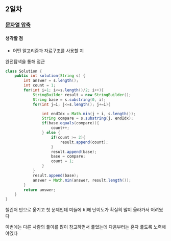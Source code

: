 ## 2일차
### [문자열 압축](https://school.programmers.co.kr/learn/courses/30/lessons/60057)
#### 생각할 점
- 어떤 알고리즘과 자료구조를 사용할 지

완전탐색을 통해 접근

```java
class Solution {
    public int solution(String s) {
        int answer = s.length();
        int count = 1;
        for(int i=1; i<=s.length()/2; i++){
            StringBuilder result = new StringBuilder();
            String base = s.substring(0, i);
            for(int j=i; j<=s.length(); j+=i){

                int endIdx = Math.min(j + i, s.length());
                String compare = s.substring(j, endIdx);
                if(base.equals(compare)){
                    count++;
                } else {
                    if(count >= 2){
                        result.append(count);
                    }
                    result.append(base);
                    base = compare;
                    count = 1;
                }
            }
            result.append(base);
            answer = Math.min(answer, result.length());
        }
        return answer;
    }
}
```

챌린저 반으로 옮기고 첫 문제인데 미들에 비해 난이도가 확실히 많이 올라가서 어려웠다

이번에는 다른 사람의 풀이를 많이 참고하면서 풀었는데 다음부터는 혼자 풀도록 노력해야겠다